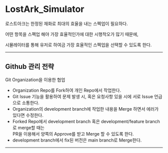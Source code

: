 # LostArk_Simulator

로스트아크는 한정된 재화로 최대의 효율을 내는 스펙업이 필요하다.

어떤 항목을 스펙업 해야 가장 효율적인가에 대한 시행착오가 많기 때문에,

시뮬레이터를 통해 유저로 하여금 가장 효율적인 스펙업을 선택할 수 있도록 한다.

---

## Github 관리 전략

Git Organization을 이용한 협업

-   Organization Repo를 Fork하여 개인 Repo에서 작업한다.
-   Git Issue 기능을 활용하여 문제 발생 시, 혹은 요청사항 있을 시에 서로 Issue 언급으로 소통한다.
-   Organization의 development branch에 작업한 내용을 Merge 하면서 에러가 있다면 수정한다.
-   Forked Repo에서 development branch 혹은 development/feature branch로 merge할 때는  
    PR을 이용해서 양쪽의 Approve를 받고 Merge 할 수 있도록 한다.
-   development branch에서 fix된 버전은 main branch로 Merge한다.

---

